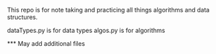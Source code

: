This repo is for note taking and practicing all things algorithms and data structures.

dataTypes.py is for data types
algos.py is for algorithms


*** May add additional files